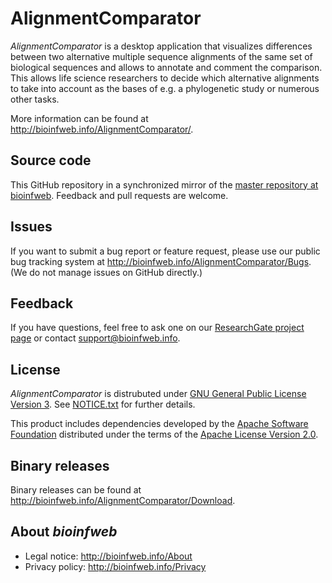 # AlignmentComparator

*AlignmentComparator* is a desktop application that visualizes differences between two alternative multiple sequence alignments of the same set of biological sequences and allows to annotate and comment the comparison. This allows life science researchers to decide which alternative alignments to take into account as the bases of e.g. a phylogenetic study or numerous other tasks.

More information can be found at http://bioinfweb.info/AlignmentComparator/.

## Source code

This GitHub repository in a synchronized mirror of the [master repository at bioinfweb](http://bioinfweb.info/Code/sventon/repos/AlignmentComparator/list/). Feedback and pull requests are welcome.

## Issues

If you want to submit a bug report or feature request, please use our public bug tracking system at http://bioinfweb.info/AlignmentComparator/Bugs. (We do not manage issues on GitHub directly.)

## Feedback

If you have questions, feel free to ask one on our [ResearchGate project page](http://r.bioinfweb.info/RGAlignmentComparator) or contact support@bioinfweb.info.

## License

*AlignmentComparator* is distrubuted under [GNU General Public License Version 3](http://bioinfweb.info/AlignmentComparator/License). See [NOTICE.txt](https://github.com/bioinfweb/AlignmentComparator/blob/master/main/src/NOTICE.txt) for further details.

This product includes dependencies developed by the [Apache Software Foundation](http://www.apache.org/) distributed under the terms of the [Apache License Version 2.0](https://github.com/bioinfweb/AlignmentComparator/blob/master/main/src/APACHE-LICENSE.txt).

## Binary releases

Binary releases can be found at http://bioinfweb.info/AlignmentComparator/Download.

## About *bioinfweb*

* Legal notice: http://bioinfweb.info/About
* Privacy policy: http://bioinfweb.info/Privacy